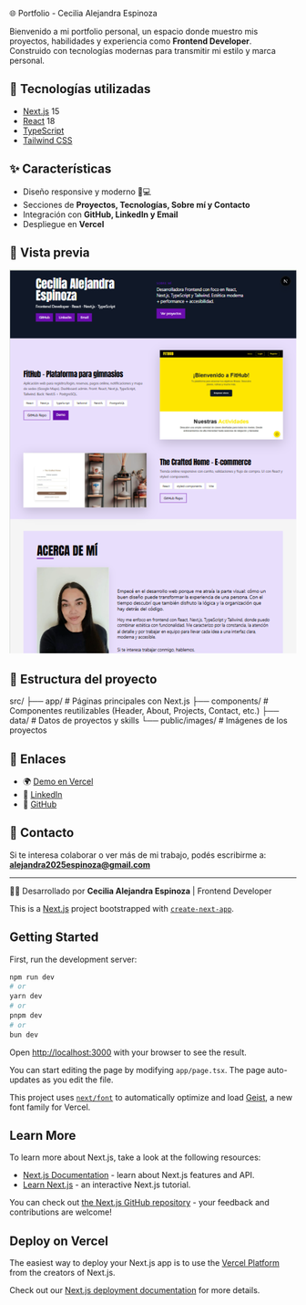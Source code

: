 🌐 Portfolio - Cecilia Alejandra Espinoza

Bienvenido a mi portfolio personal, un espacio donde muestro mis proyectos, habilidades y experiencia como **Frontend Developer**.  
Construido con tecnologías modernas para transmitir mi estilo y marca personal.

## 🚀 Tecnologías utilizadas
- [Next.js](https://nextjs.org/) 15
- [React](https://react.dev/) 18
- [TypeScript](https://www.typescriptlang.org/)
- [Tailwind CSS](https://tailwindcss.com/)

## ✨ Características
- Diseño responsive y moderno 📱💻
- Secciones de **Proyectos, Tecnologías, Sobre mí y Contacto**
- Integración con **GitHub, LinkedIn y Email**
- Despliegue en **Vercel**

## 📸 Vista previa
![Portfolio Preview](./public/images/portfolio-preview.png)  

## 📂 Estructura del proyecto
src/
├── app/ # Páginas principales con Next.js
├── components/ # Componentes reutilizables (Header, About, Projects, Contact, etc.)
├── data/ # Datos de proyectos y skills
└── public/images/ # Imágenes de los proyectos

## 🔗 Enlaces
- 🌍 [Demo en Vercel](https://portfolio.vercel.app)  
- 💼 [LinkedIn](https://www.linkedin.com/in/alejandraespinoza405/)  
- 🐙 [GitHub](https://github.com/Alejandraespinoza405)  

## 📧 Contacto
Si te interesa colaborar o ver más de mi trabajo, podés escribirme a:  
**alejandra2025espinoza@gmail.com**

---

👩‍💻 Desarrollado por **Cecilia Alejandra Espinoza** | Frontend Developer

This is a [Next.js](https://nextjs.org) project bootstrapped with [`create-next-app`](https://nextjs.org/docs/app/api-reference/cli/create-next-app).

## Getting Started

First, run the development server:

```bash
npm run dev
# or
yarn dev
# or
pnpm dev
# or
bun dev
```

Open [http://localhost:3000](http://localhost:3000) with your browser to see the result.

You can start editing the page by modifying `app/page.tsx`. The page auto-updates as you edit the file.

This project uses [`next/font`](https://nextjs.org/docs/app/building-your-application/optimizing/fonts) to automatically optimize and load [Geist](https://vercel.com/font), a new font family for Vercel.

## Learn More

To learn more about Next.js, take a look at the following resources:

- [Next.js Documentation](https://nextjs.org/docs) - learn about Next.js features and API.
- [Learn Next.js](https://nextjs.org/learn) - an interactive Next.js tutorial.

You can check out [the Next.js GitHub repository](https://github.com/vercel/next.js) - your feedback and contributions are welcome!

## Deploy on Vercel

The easiest way to deploy your Next.js app is to use the [Vercel Platform](https://vercel.com/new?utm_medium=default-template&filter=next.js&utm_source=create-next-app&utm_campaign=create-next-app-readme) from the creators of Next.js.

Check out our [Next.js deployment documentation](https://nextjs.org/docs/app/building-your-application/deploying) for more details.
